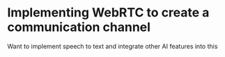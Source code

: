 # Implementing WebRTC to create a communication channel
Want to implement speech to text and integrate other AI features into this
